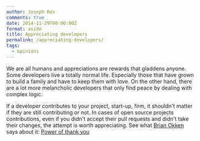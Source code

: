 ```yaml
---
author: Joseph Rex
comments: true
date: 2014-11-29T00:00:00Z
format: aside
title: Appreciating developers
permalink: /appreciating-developers/
tags:
  - opinions
---
```


We are all humans and appreciations are rewards that gladdens anyone. Some developers live a totally normal life. Especially those that have grown to build a family and have to keep them with love. On the other hand, there are a lot more melancholic developers that only find peace by dealing with complex logic.
<!--more-->

If a developer contributes to your project, start-up, firm, it shouldn't matter if they are still contributing or not. In cases of open source projects contributions, even if you didn't accept their pull requests and didn't take their changes, the attempt is worth appreciating. See what <a href="https://twitter.com/brianokken" target="_blank">Brian Okken </a>says about it: <a href="http://pythontesting.net/community/power-of-thank-you/" target="_blank">Power of thank you</a>
